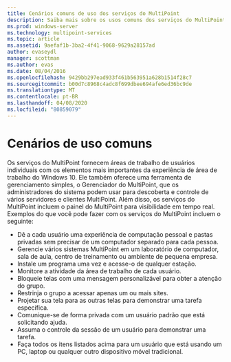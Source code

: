 ```yaml
---
title: Cenários comuns de uso dos serviços do MultiPoint
description: Saiba mais sobre os usos comuns dos serviços do MultiPoint
ms.prod: windows-server
ms.technology: multipoint-services
ms.topic: article
ms.assetid: 9aefaf1b-3ba2-4f41-9068-9629a28157ad
author: evaseydl
manager: scottman
ms.author: evas
ms.date: 08/04/2016
ms.openlocfilehash: 9429bb297ead933f461b563951a628b1514f28c7
ms.sourcegitcommit: b00d7c8968c4adc8f699dbee694afe6ed36bc9de
ms.translationtype: MT
ms.contentlocale: pt-BR
ms.lasthandoff: 04/08/2020
ms.locfileid: "80859079"
---
```

# <a name="common-usage-scenarios"></a>Cenários de uso comuns
Os serviços do MultiPoint fornecem áreas de trabalho de usuários individuais com os elementos mais importantes da experiência de área de trabalho do Windows 10. Ele também oferece uma ferramenta de gerenciamento simples, o Gerenciador do MultiPoint, que os administradores do sistema podem usar para descoberta e controle de vários servidores e clientes MultiPoint. Além disso, os serviços do MultiPoint incluem o painel do MultiPoint para visibilidade em tempo real. Exemplos do que você pode fazer com os serviços do MultiPoint incluem o seguinte:  
  
- Dê a cada usuário uma experiência de computação pessoal e pastas privadas sem precisar de um computador separado para cada pessoa.  
- Gerencie vários sistemas MultiPoint em um laboratório de computador, sala de aula, centro de treinamento ou ambiente de pequena empresa.  
- Instale um programa uma vez e acesse-o de qualquer estação.  
- Monitore a atividade da área de trabalho de cada usuário.  
- Bloqueie telas com uma mensagem personalizável para obter a atenção do grupo.  
- Restrinja o grupo a acessar apenas um ou mais sites.  
- Projetar sua tela para as outras telas para demonstrar uma tarefa específica.  
- Comunique-se de forma privada com um usuário padrão que está solicitando ajuda.  
- Assuma o controle da sessão de um usuário para demonstrar uma tarefa.  
- Faça todos os itens listados acima para um usuário que está usando um PC, laptop ou qualquer outro dispositivo móvel tradicional. 